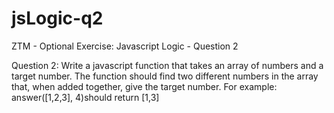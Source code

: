 # jsLogic-q2
ZTM - Optional Exercise: Javascript Logic - Question 2

Question 2: Write a javascript function that takes an array of numbers and a target number.
The function should find two different numbers in the array that, when added together, give the target number.
For example: answer([1,2,3], 4)should return [1,3]
